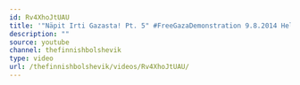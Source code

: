 ```yaml
---
id: Rv4XhoJtUAU
title: '"Näpit Irti Gazasta! Pt. 5" #FreeGazaDemonstration 9.8.2014 Helsinki, Finland'
description: ""
source: youtube
channel: thefinnishbolshevik
type: video
url: /thefinnishbolshevik/videos/Rv4XhoJtUAU/
---
```

